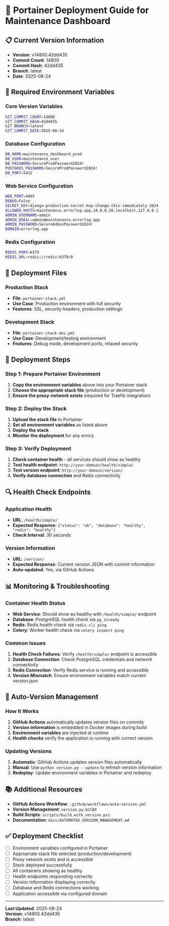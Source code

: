 # 🚀 Portainer Deployment Guide for Maintenance Dashboard

## 📋 **Current Version Information**
- **Version**: v14800.42dd435
- **Commit Count**: 14800
- **Commit Hash**: 42dd435
- **Branch**: latest
- **Date**: 2025-08-24

## 🔧 **Required Environment Variables**

### **Core Version Variables**
```bash
GIT_COMMIT_COUNT=14800
GIT_COMMIT_HASH=42dd435
GIT_BRANCH=latest
GIT_COMMIT_DATE=2025-08-24
```

### **Database Configuration**
```bash
DB_NAME=maintenance_dashboard_prod
DB_USER=maintenance_user
DB_PASSWORD=SecureProdPassword2024!
POSTGRES_PASSWORD=SecureProdPassword2024!
DB_PORT=5432
```

### **Web Service Configuration**
```bash
WEB_PORT=4405
DEBUG=False
SECRET_KEY=django-production-secret-key-change-this-immediately-2024
ALLOWED_HOSTS=maintenance.errorlog.app,10.0.0.28,localhost,127.0.0.1
ADMIN_USERNAME=admin
ADMIN_EMAIL=admin@maintenance.errorlog.app
ADMIN_PASSWORD=SecureAdminPassword2024!
DOMAIN=errorlog.app
```

### **Redis Configuration**
```bash
REDIS_PORT=6379
REDIS_URL=redis://redis:6379/0
```

## 📁 **Deployment Files**

### **Production Stack**
- **File**: `portainer-stack.yml`
- **Use Case**: Production environment with full security
- **Features**: SSL, security headers, production settings

### **Development Stack**
- **File**: `portainer-stack-dev.yml`
- **Use Case**: Development/testing environment
- **Features**: Debug mode, development ports, relaxed security

## 🚀 **Deployment Steps**

### **Step 1: Prepare Portainer Environment**
1. **Copy the environment variables** above into your Portainer stack
2. **Choose the appropriate stack file** (production or development)
3. **Ensure the proxy-network exists** (required for Traefik integration)

### **Step 2: Deploy the Stack**
1. **Upload the stack file** to Portainer
2. **Set all environment variables** as listed above
3. **Deploy the stack**
4. **Monitor the deployment** for any errors

### **Step 3: Verify Deployment**
1. **Check container health** - all services should show as healthy
2. **Test health endpoint**: `http://your-domain/health/simple/`
3. **Test version endpoint**: `http://your-domain/version/`
4. **Verify database connection** and Redis connectivity

## 🔍 **Health Check Endpoints**

### **Application Health**
- **URL**: `/health/simple/`
- **Expected Response**: `{"status": "ok", "database": "healthy", "redis": "healthy"}`
- **Check Interval**: 30 seconds

### **Version Information**
- **URL**: `/version/`
- **Expected Response**: Current version JSON with commit information
- **Auto-updated**: Yes, via GitHub Actions

## 📊 **Monitoring & Troubleshooting**

### **Container Health Status**
- **Web Service**: Should show as healthy with `/health/simple/` endpoint
- **Database**: PostgreSQL health check via `pg_isready`
- **Redis**: Redis health check via `redis-cli ping`
- **Celery**: Worker health check via `celery inspect ping`

### **Common Issues**
1. **Health Check Failures**: Verify `/health/simple/` endpoint is accessible
2. **Database Connection**: Check PostgreSQL credentials and network connectivity
3. **Redis Connection**: Verify Redis service is running and accessible
4. **Version Mismatch**: Ensure environment variables match current version.json

## 🔄 **Auto-Version Management**

### **How It Works**
1. **GitHub Actions** automatically updates version files on commits
2. **Version information** is embedded in Docker images during build
3. **Environment variables** are injected at runtime
4. **Health checks** verify the application is running with correct version

### **Updating Versions**
1. **Automatic**: GitHub Actions updates version files automatically
2. **Manual**: Use `python version.py --update` to refresh version information
3. **Redeploy**: Update environment variables in Portainer and redeploy

## 📚 **Additional Resources**

- **GitHub Actions Workflow**: `.github/workflows/auto-version.yml`
- **Version Management**: `version.py` script
- **Build Scripts**: `scripts/build_with_version.ps1`
- **Documentation**: `docs/AUTOMATED_VERSION_MANAGEMENT.md`

## ✅ **Deployment Checklist**

- [ ] Environment variables configured in Portainer
- [ ] Appropriate stack file selected (production/development)
- [ ] Proxy network exists and is accessible
- [ ] Stack deployed successfully
- [ ] All containers showing as healthy
- [ ] Health endpoints responding correctly
- [ ] Version information displaying correctly
- [ ] Database and Redis connections working
- [ ] Application accessible via configured domain

---

**Last Updated**: 2025-08-24  
**Version**: v14800.42dd435  
**Branch**: latest


